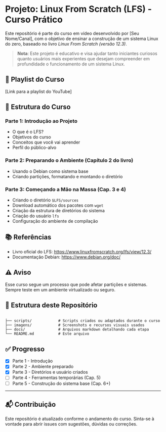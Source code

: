 # Projeto: Linux From Scratch (LFS) - Curso Prático

Este repositório é parte do curso em vídeo desenvolvido por [Seu Nome/Canal], com o objetivo de ensinar a construção de um sistema Linux do zero, baseado no livro *Linux From Scratch (versão 12.3)*.

> **Nota**: Este projeto é educativo e visa ajudar tanto iniciantes curiosos quanto usuários mais experientes que desejam compreender em profundidade o funcionamento de um sistema Linux.

## 🎥 Playlist do Curso
[Link para a playlist do YouTube]

## 🧱 Estrutura do Curso

### Parte 1: Introdução ao Projeto
- O que é o LFS?
- Objetivos do curso
- Conceitos que você vai aprender
- Perfil do público-alvo

### Parte 2: Preparando o Ambiente (Capítulo 2 do livro)
- Usando o Debian como sistema base
- Criando partições, formatando e montando o diretório

### Parte 3: Começando a Mão na Massa (Cap. 3 e 4)
- Criando o diretório `$LFS/sources`
- Download automático dos pacotes com `wget`
- Criação da estrutura de diretórios do sistema
- Criação do usuário `lfs`
- Configuração do ambiente de compilação

## 📚 Referências
- Livro oficial do LFS: https://www.linuxfromscratch.org/lfs/view/12.3/
- Documentação Debian: https://www.debian.org/doc/

## ⚠️ Aviso
Esse curso segue um processo que pode afetar partições e sistemas. Sempre teste em um ambiente virtualizado ou seguro.

## 📂 Estrutura deste Repositório

```

├── scripts/            # Scripts criados ou adaptados durante o curso
├── imagens/            # Screenshots e recursos visuais usados
├── docs/               # Arquivos markdown detalhando cada etapa
└── README.md           # Este arquivo

```

## ✅ Progresso
- [x] Parte 1 - Introdução
- [x] Parte 2 - Ambiente preparado
- [x] Parte 3 - Diretórios e usuário criados
- [ ] Parte 4 - Ferramentas temporárias (Cap. 5)
- [ ] Parte 5 - Construção do sistema base (Cap. 6+)

---

## 📬 Contribuição
Este repositório é atualizado conforme o andamento do curso. Sinta-se à vontade para abrir issues com sugestões, dúvidas ou correções.
